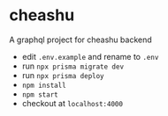 # cheashu
A graphql project for cheashu backend
- edit `.env.example` and rename to `.env`
- run `npx prisma migrate dev`
- run `npx prisma deploy`
- `npm install`
- `npm start`
- checkout at `localhost:4000`
